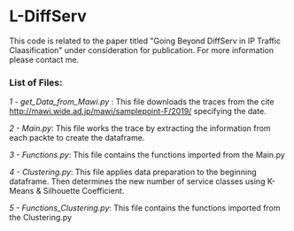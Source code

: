 # L-DiffServ

This code is related to the paper titled "Going Beyond DiffServ in IP Traffic Claasification" under consideration for publication. 
For more information please contact me.

### List of Files:

*1 - get_Data_from_Mawi.py* : This file downloads the traces from the cite http://mawi.wide.ad.jp/mawi/samplepoint-F/2019/ specifying the                                 date.

*2 - Main.py*: This file works the trace by extracting the information from each packte to create the dataframe.

*3 - Functions.py*: This file contains the functions imported from the Main.py

*4 - Clustering.py*: This file applies data preparation to the beginning dataframe. Then determines the new number of service classes using                      K-Means & Silhouette Coefficient.

*5 - Functions_Clustering.py*: This file contains the functions imported from the Clustering.py





